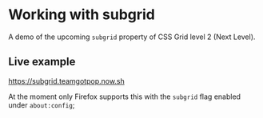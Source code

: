 # Working with subgrid

A demo of the upcoming `subgrid` property of CSS Grid level 2 (Next Level).

## Live example 

https://subgrid.teamgotpop.now.sh

At the moment only Firefox supports this with the `subgrid` flag enabled under `about:config`;
